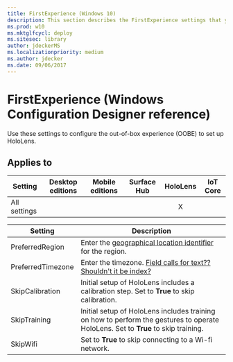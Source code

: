 ```yaml
---
title: FirstExperience (Windows 10)
description: This section describes the FirstExperience settings that you can configure in provisioning packages for Windows 10 using Windows Configuration Designer.
ms.prod: w10
ms.mktglfcycl: deploy
ms.sitesec: library
author: jdeckerMS
ms.localizationpriority: medium
ms.author: jdecker
ms.date: 09/06/2017
---
```


# FirstExperience (Windows Configuration Designer reference)

Use these settings to configure the out-of-box experience (OOBE) to set up HoloLens. 

## Applies to

| Setting   | Desktop editions | Mobile editions | Surface Hub | HoloLens | IoT Core |
| --- | :---: | :---: | :---: | :---: | :---: |
| All settings |   |  |  | X |  |

Setting | Description
--- | ---
PreferredRegion | Enter the [geographical location identifier](https://msdn.microsoft.com/en-us/library/windows/desktop/dd374073.aspx) for the region.
PreferredTimezone | Enter the timezone. [Field calls for text?? Shouldn't it be index?](https://msdn.microsoft.com/en-us/library/ms912391.aspx)
SkipCalibration | Initial setup of HoloLens includes a calibration step. Set to **True** to skip calibration.
SkipTraining | Initial setup of HoloLens includes training on how to perform the gestures to operate HoloLens. Set to **True** to skip training. 
SkipWifi | Set to **True** to skip connecting to a Wi-fi network.

